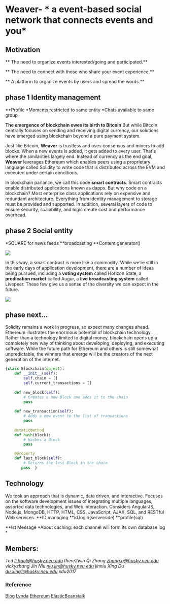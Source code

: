 #                                     Weaver- * a event-based social network that connects events and you*
## Motivation
** The need to organize events interested/going and participated.**

** The need to connect with those who share your event experience.**

** A platform to organize events by users and spread the words.**
## phase 1 Identity management
**Profile
*Moments restricted to same entity
*Chats available to same group

**The emergence of blockchain owes its birth to Bitcoin** But while Bitcoin centrally focuses on sending and receiving digital currency, our solutions have emerged using blockchain beyond a pure payment system.

Just like Bitcoin, **Weaver** is trustless and uses consensus and miners to add blocks. When a new events is added, it gets added to every user. That's where the similarities largely end. Instead of currency as the end goal, **Weaver** leverages Ethereum which enables peers using a proprietary language called Solidity to write code that is distributed across the EVM and executed under certain conditions.

In blockchain parlance, we call this code **smart contracts**. Smart contracts enable distributed applications known as dapps. But why code on a blockchain? Most enterprise class applications rely on expensive and redundant architecture. Everything from identity management to storage must be provided and supported. In addition, several layers of code to ensure security, scalability, and logic create cost and performance overhead.

## phase 2 Social entity
*SQUARE for news feeds
**broadcasting 
**Content generator()

![](http://www.affiliateignition.com/wp-content/uploads/2017/02/Advantages-of-social-networking.jpg)

In this way, a smart contract is more like a commodity. While we're still in the early days of application development, there are a number of ideas being pursued, including a **voting system** called Horizon State, a **predication market** called Augur, a **live broadcasting system** called Livepeer. These few give us a sense of the diversity we can expect in the future.

![](https://letstalkpayments.com/wp-content/uploads/2016/03/Authentication.jpg)

## phase next...
Solidity remains a work in progress, so expect many changes ahead. Ethereum illustrates the enormous potential of blockchain technology. Rather than a technology limited to digital money, blockchain opens up a completely new way of thinking about developing, deploying, and executing software. While the future path for Ethereum and others is still somewhat unpredictable, the winners that emerge will be the creators of the next generation of the internet.
```python
{class Blockchain(object):
    def __init__(self):
        self.chain = []
        self.current_transactions = []
        
    def new_block(self):
        # Creates a new Block and adds it to the chain
        pass
    
    def new_transaction(self):
        # Adds a new event to the list of transactions
        pass
    
    @staticmethod
    def hash(block):
        # Hashes a Block
        pass

    @property
    def last_block(self):
        # Returns the last Block in the chain
       pass  }
```
## Technology
We took an approach that is dynamic, data driven, and interactive. Focuses on the software development issues of integrating multiple languages, assorted data technologies, and Web interaction. Considers AngularJS, Node.js, MongoDB, HTTP, HTML, CSS, JavaScript, AJAX, SQL, and RESTful Web services.
**ID managing
**id.login(serverside)
**profile(sql)


**Ist Message
*About caching: each channel will form its own database log
*

## Members:

*Ted  li.haoli@husky.neu.edu there2win*
*Qi Zhang zhang.q@husky.neu.edu vickyzhang*
*Jin Niu niu.jin@husky.neu.edu jinniu*
*Xing Du du.xing1@husky.neu.edu xdu2017*


### Reference
[Blog](https://hackernoon.com/learn-blockchains-by-building-one-117428612f46) 
[Lynda](https://www.lynda.com/Blockchain-tutorials/Blockchain-Beyond-Basics)
[Ethereum](https://ethereum.org/token)
[ElasticBeanstalk](https://docs.aws.amazon.com/elasticbeanstalk/latest/dg/customize-containers-ec2.html#customize-containers-format-container_commands)
